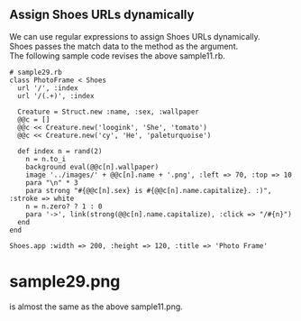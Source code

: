 Assign Shoes URLs dynamically
----------------------------

We can use regular expressions to assign Shoes URLs dynamically. <br>
Shoes passes the match data to the method as the argument.  <br>
The following sample code revises the above sample11.rb. <br>

	# sample29.rb
	class PhotoFrame < Shoes
	  url '/', :index
	  url '/(.+)', :index
	
	  Creature = Struct.new :name, :sex, :wallpaper
	  @@c = []
	  @@c << Creature.new('loogink', 'She', 'tomato')
	  @@c << Creature.new('cy', 'He', 'paleturquoise')
	
	  def index n = rand(2)
	    n = n.to_i
	    background eval(@@c[n].wallpaper)
	    image '../images/' + @@c[n].name + '.png', :left => 70, :top => 10
	    para "\n" * 3
	    para strong "#{@@c[n].sex} is #{@@c[n].name.capitalize}. :)", :stroke => white
	    n = n.zero? ? 1 : 0
	    para '->', link(strong(@@c[n].name.capitalize), :click => "/#{n}")
	  end
	end
	
	Shoes.app :width => 200, :height => 120, :title => 'Photo Frame'

 # sample29.png <br>
is almost the same as the above sample11.png. <br>
